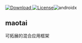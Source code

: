 [ ![Download](https://api.bintray.com/packages/hglf/maven/maotai/images/download.svg) ](https://bintray.com/hglf/maven/maotai/_latestVersion)[![License](https://img.shields.io/badge/License-Apache%202.0-blue.svg)](https://opensource.org/licenses/Apache-2.0)![androidx](https://img.shields.io/badge/androidx-ok-green.svg)

maotai
------

可拓展的混合应用框架